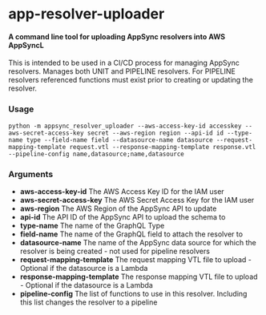 # app-resolver-uploader

#### A command line tool for uploading AppSync resolvers into AWS AppSyncL

This is intended to be used in a CI/CD process for managing AppSync resolvers. Manages both UNIT and PIPELINE resolvers. For PIPELINE resolvers referenced functions must exist prior to creating or updating the resolver.

### Usage
```
python -m appsync_resolver_uploader --aws-access-key-id accesskey --aws-secret-access-key secret --aws-region region --api-id id --type-name type --field-name field --datasource-name datasource --request-mapping-template request.vtl --response-mapping-template response.vtl --pipeline-config name,datasource;name,datasource
```

### Arguments
- **aws-access-key-id** The AWS Access Key ID for the IAM user
- **aws-secret-access-key** The AWS Secret Access Key for the IAM user
- **aws-region** The AWS Region of the AppSync API to update
- **api-id** The API ID of the AppSync API to upload the schema to
- **type-name** The name of the GraphQL Type
- **field-name** The name of the GraphQL field to attach the resolver to
- **datasource-name** The name of the AppSync data source for which the resolver is being created - not used for pipeline resolvers
- **request-mapping-template** The request mapping VTL file to upload - Optional if the datasource is a Lambda
- **response-mapping-template** The response mapping VTL file to upload - Optional if the datasource is a Lambda
- **pipeline-config** The list of functions to use in this resolver. Including this list changes the resolver to a pipeline
